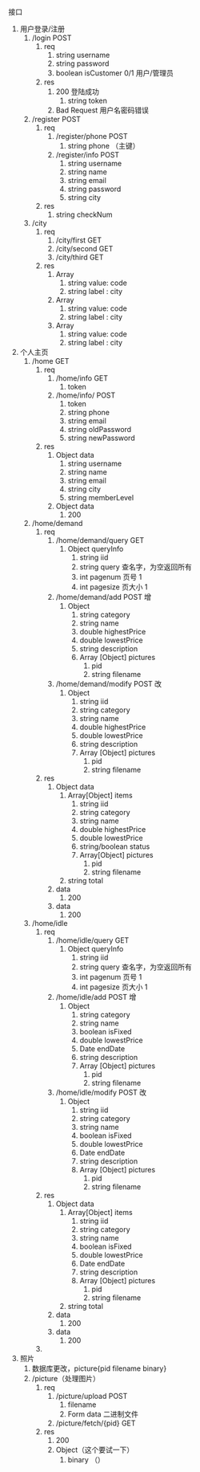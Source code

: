 接口


1. 用户登录/注册
    1. /login POST
        1. req
            1. string username
            2. string password
            3. boolean isCustomer 0/1 用户/管理员
        2. res
            1. 200 登陆成功
                1. string token
            2. Bad Request 用户名密码错误
    2. /register POST
        1. req
            1. /register/phone POST
                1. string phone （主键）
            2. /register/info POST
                1. string username
                2. string name
                3. string email
                4. string password
                5. string city
        2. res
            1. string checkNum
    3. /city
        1. req
            1. /city/first GET
            2. /city/second GET
            3. /city/third GET
        2. res
            1. Array 
                1. string value: code 
                2. string label : city
            2. Array
                1. string value: code 
                2. string label : city
            3. Array
                1. string value: code 
                2. string label : city
2. 个人主页
    1. /home GET
        1. req
            1. /home/info GET
                1. token
            2. /home/info/ POST
                1. token
                2. string phone
                3. string email
                4. string oldPassword
                5. string newPassword
        2. res
            1. Object data
                1. string username
                2. string name
                3. string email
                4. string city 
                5. string memberLevel
            2. Object data
                1. 200
    2. /home/demand 
        1. req
            1. /home/demand/query GET
                1. Object queryInfo
                    1. string iid 
                    2. string query 查名字，为空返回所有
                    3. int pagenum 页号 1
                    4. int pagesize 页大小 1
            2. /home/demand/add POST 增
                1. Object
                    1. string category
                    2. string name
                    3. double highestPrice
                    4. double lowestPrice 
                    5. string description
                    6. Array [Object] pictures
                        1. pid
                        2. string filename
            3. /home/demand/modify POST 改
                1. Object
                    1. string iid
                    2. string category
                    3. string name
                    4. double highestPrice
                    5. double lowestPrice 
                    6. string description
                    7. Array [Object] pictures
                        1. pid
                        2. string filename
        2. res
            1. Object data
                1. Array[Object] items
                    1. string iid 
                    2. string category
                    3. string name
                    4. double highestPrice
                    5. double lowestPrice 
                    6. string/boolean status 
                    7. Array[Object] pictures
                        1. pid
                        2. string filename
                2. string total
            2. data
                1. 200
            3. data
                1. 200
    3. /home/idle
        1. req
            1. /home/idle/query GET
                1. Object queryInfo
                    1. string iid 
                    2. string query 查名字，为空返回所有
                    3. int pagenum 页号 1
                    4. int pagesize 页大小 1
            2. /home/idle/add POST 增
                1. Object
                    1. string category
                    2. string name
                    3. boolean isFixed
                    4. double lowestPrice
                    5. Date endDate 
                    6. string description
                    7. Array [Object] pictures
                        1. pid
                        2. string filename
            3. /home/idle/modify POST 改
                1. Object
                    1. string iid
                    2. string category
                    3. string name
                    4. boolean isFixed
                    5. double lowestPrice
                    6. Date endDate 
                    7. string description
                    8. Array [Object] pictures
                        1. pid
                        2. string filename
        2. res
            1. Object data
                1. Array[Object] items
                    1. string iid 
                    2. string category
                    3. string name
                    4. boolean isFixed
                    5. double lowestPrice
                    6. Date endDate 
                    7. string description
                    8. Array [Object] pictures
                        1. pid
                        2. string filename
                2. string total
            2. data
                1. 200
            3. data
                1. 200
        3. 
3. 照片
    1. 数据库更改，picture{pid filename binary}
    2. /picture（处理图片）
        1. req
            1. /picture/upload POST 
                1. filename
                2. Form data 二进制文件
            2. /picture/fetch/{pid} GET
        2. res
            1. 200
            2. Object（这个要试一下）
                1. binary （）
